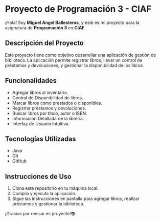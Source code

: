 # Proyecto de Programación 3 - CIAF

¡Hola! Soy **Miguel Angel Ballesteros**, y este es mi proyecto para la asignatura de **Programación 3** en **CIAF**.

## Descripción del Proyecto
Este proyecto tiene como objetivo desarrollar una aplicación de gestión de biblioteca. La aplicación permite registrar libros, llevar un control de préstamos y devoluciones, y gestionar la disponibilidad de los libros.

## Funcionalidades
- Agregar libros al inventario.
- Control de Disponibilidad de libros.
- Marcar libros como prestados o disponibles.
- Registrar préstamos y devoluciones.
- Buscar libros por título, autor o ISBN.
- Información Detallada de la libreria.
- Interfaz de Usuario Intuitiva.

## Tecnologías Utilizadas
- Java
- Git
- GitHub

## Instrucciones de Uso
1. Clona este repositorio en tu máquina local.
2. Compila y ejecuta la aplicación.
3. Sigue las instrucciones en pantalla para agregar libros, realizar préstamos y gestionar la biblioteca.

¡Gracias por revisar mi proyecto!📚

